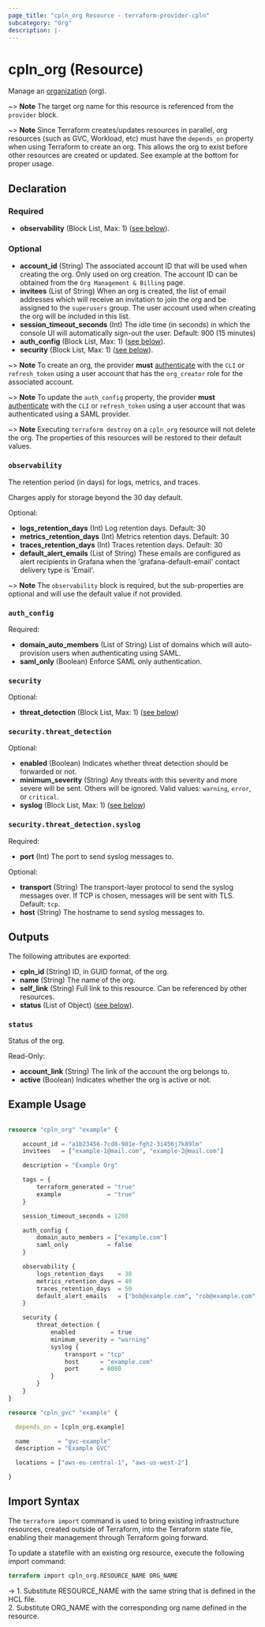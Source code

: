 ```yaml
---
page_title: "cpln_org Resource - terraform-provider-cpln"
subcategory: "Org"
description: |-
---
```


# cpln_org (Resource)

Manage an [organization](https://docs.controlplane.com/reference/org) (org).

~> **Note** The target org name for this resource is referenced from the `provider` block.

~> **Note** Since Terraform creates/updates resources in parallel, org resources (such as GVC, Workload, etc) must have the `depends_on` property when using Terraform to create an org. This allows the org to exist before other resources are created or updated. See example at the bottom for proper usage.

## Declaration

### Required

- **observability** (Block List, Max: 1) ([see below](#nestedblock--observability)).

### Optional

- **account_id** (String) The associated account ID that will be used when creating the org. Only used on org creation. The account ID can be obtained from the `Org Management & Billing` page.
- **invitees** (List of String) When an org is created, the list of email addresses which will receive an invitation to join the org and be assigned to the `superusers` group. The user account used when creating the org will be included in this list.
- **session_timeout_seconds** (Int) The idle time (in seconds) in which the console UI will automatically sign-out the user. Default: 900 (15 minutes)
- **auth_config** (Block List, Max: 1) ([see below](#nestedblock--auth_config)).
- **security** (Block List, Max: 1) ([see below](#nestedblock--security)).

~> **Note** To create an org, the provider **must** [authenticate](https://registry.terraform.io/providers/controlplane-com/cpln/latest/docs#authentication) with the `CLI` or `refresh_token` using a user account that has the `org_creator` role for the associated account.

~> **Note** To update the `auth_config` property, the provider **must** [authenticate](https://registry.terraform.io/providers/controlplane-com/cpln/latest/docs#authentication) with the `CLI` or `refresh_token` using a user account that was authenticated using a SAML provider.

~> **Note** Executing `terraform destroy` on a `cpln_org` resource will not delete the org. The properties of this resources will be restored to their default values.

<a id="nestedblock--observability"></a>

### `observability`

The retention period (in days) for logs, metrics, and traces.

Charges apply for storage beyond the 30 day default.

Optional:

- **logs_retention_days** (Int) Log retention days. Default: 30
- **metrics_retention_days** (Int) Metrics retention days. Default: 30
- **traces_retention_days** (Int) Traces retention days. Default: 30
- **default_alert_emails** (List of String) These emails are configured as alert recipients in Grafana when the 'grafana-default-email' contact delivery type is 'Email'.

~> **Note** The `observability` block is required, but the sub-properties are optional and will use the default value if not provided.

<a id="nestedblock--auth_config"></a>

### `auth_config`

Required:

- **domain_auto_members** (List of String) List of domains which will auto-provision users when authenticating using SAML.
- **saml_only** (Boolean) Enforce SAML only authentication.

<a id="nestedblock--security"></a>

### `security`

Optional:

- **threat_detection** (Block List, Max: 1) ([see below](#nestedblock--security--threat_detection))

<a id="nestedblock--security--threat_detection"></a>

### `security.threat_detection`

Optional:

- **enabled** (Boolean) Indicates whether threat detection should be forwarded or not.
- **minimum_severity** (String) Any threats with this severity and more severe will be sent. Others will be ignored. Valid values: `warning`, `error`, or `critical`.
- **syslog** (Block List, Max: 1) ([see below](#nestedblock--security--threat_detection--syslog))

<a id="nestedblock--security--threat_detection--syslog"></a>

### `security.threat_detection.syslog`

Required:

- **port** (Int) The port to send syslog messages to.

Optional:

- **transport** (String) The transport-layer protocol to send the syslog messages over. If TCP is chosen, messages will be sent with TLS. Default: `tcp`.
- **host** (String) The hostname to send syslog messages to.

## Outputs

The following attributes are exported:

- **cpln_id** (String) ID, in GUID format, of the org.
- **name** (String) The name of the org.
- **self_link** (String) Full link to this resource. Can be referenced by other resources.
- **status** (List of Object) ([see below](#nestedblock--status)).

<a id="nestedblock--status"></a>

### `status`

Status of the org.

Read-Only:

- **account_link** (String) The link of the account the org belongs to.
- **active** (Boolean) Indicates whether the org is active or not.

## Example Usage

```terraform

resource "cpln_org" "example" {

    account_id = "a1b23456-7cd8-901e-fgh2-3i456j7k89lm"
    invitees   = ["example-1@mail.com", "example-2@mail.com"]

    description = "Example Org"

    tags = {
        terraform_generated = "true"
        example             = "true"
    }

    session_timeout_seconds = 1200

    auth_config {
        domain_auto_members = ["example.com"]
        saml_only           = false
    }

    observability {
        logs_retention_days    = 30
        metrics_retention_days = 40
        traces_retention_days  = 50
        default_alert_emails   = ["bob@example.com", "rob@example.com", "abby@example.com"]
    }

    security {
        threat_detection {
            enabled          = true
            minimum_severity = "warning"
            syslog {
                transport = "tcp"
                host 	  = "example.com"
                port  	  = 8080
            }
        }
    }
}

resource "cpln_gvc" "example" {

  depends_on = [cpln_org.example]

  name        = "gvc-example"
  description = "Example GVC"

  locations = ["aws-eu-central-1", "aws-us-west-2"]

}

```

## Import Syntax

The `terraform import` command is used to bring existing infrastructure resources, created outside of Terraform, into the Terraform state file, enabling their management through Terraform going forward.

To update a statefile with an existing org resource, execute the following import command:

```terraform
terraform import cpln_org.RESOURCE_NAME ORG_NAME
```

-> 1. Substitute RESOURCE_NAME with the same string that is defined in the HCL file.<br/>2. Substitute ORG_NAME with the corresponding org name defined in the resource.
